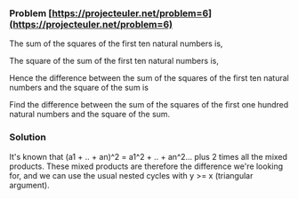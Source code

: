 ### Problem [https://projecteuler.net/problem=6](https://projecteuler.net/problem=6)

The sum of the squares of the first ten natural numbers is,

The square of the sum of the first ten natural numbers is,

Hence the difference between the sum of the squares of the first ten natural numbers and the square of the sum is


Find the difference between the sum of the squares of the first one hundred natural numbers and the square of the sum.

### Solution

It's known that (a1 + .. + an)^2 = a1^2 + .. + an^2... plus 2 times all the mixed products.
These mixed products are therefore the difference we're looking for, and we can use the usual nested cycles with y >= x (triangular argument).
